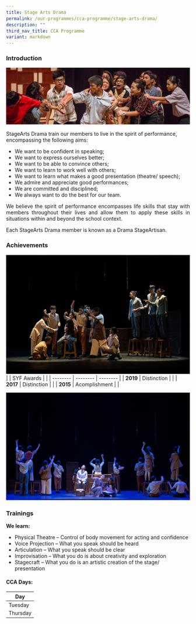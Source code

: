 ```yaml
---
title: Stage Arts Drama
permalink: /our-programmes/cca-programme/stage-arts-drama/
description: ""
third_nav_title: CCA Programme
variant: markdown
---
```

### Introduction

![](/images/CCA%20Photos/Stage%20Arts%20Drama/arts_drama.jpg)

StageArts Drama train our members to live in the spirit of performance, encompassing the following aims:
* We want to be confident in speaking;&nbsp;
* We want to express ourselves better;&nbsp;
* We want to be able to convince others;
* We want to learn to work well with others;
* We want to learn what makes a good presentation (theatre/ speech);
* We admire and appreciate good performances;
* We are committed and disciplined;
* We always want to do the best for our team.

<p style="text-align: justify;">We believe the spirit of performance encompasses life skills that stay with members throughout their lives and allow them to apply these skills in situations within and beyond the school context.</p>

Each StageArts Drama member is known as a Drama StageArtisan.

### Achievements
![](/images/CCA%20Photos/Stage%20Arts%20Drama/syf2_2023_001.jpg)
|  | SYF Awards | |
| -------- | -------- | -------- |
| **2019** | Distinction |      |
| **2017** | Distinction |      |
| **2015** | Acomplishment |      |

![](/images/CCA%20Photos/Stage%20Arts%20Drama/syf_2023_img002.jpg)
### Trainings

**We learn:**
* Physical Theatre – Control of body movement for acting and confidence
* Voice Projection – What you speak should be heard
* Articulation – What you speak should be clear
* Improvisation – What you do is about creativity and exploration
* Stagecraft – What you do is an artistic creation of the stage/ presentation

#### CCA Days:

| Day |  
| -------- |  
| Tuesday |  
| Thursday |  